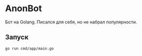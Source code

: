 # AnonBot #
Бот на Golang. Писался для себя, но не набрал популярности.

## Запуск ##
`go run cmd/app/main.go`
